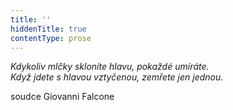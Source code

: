 ```yaml
---
title: ''
hiddenTitle: true
contentType: prose
---
```


<section>

_Kdykoliv mlčky skloníte hlavu, pokaždé umíráte.  
Když jdete s hlavou vztyčenou, zemřete jen jednou._  

<div class="centered">

soudce Giovanni Falcone

</div>

</section>
